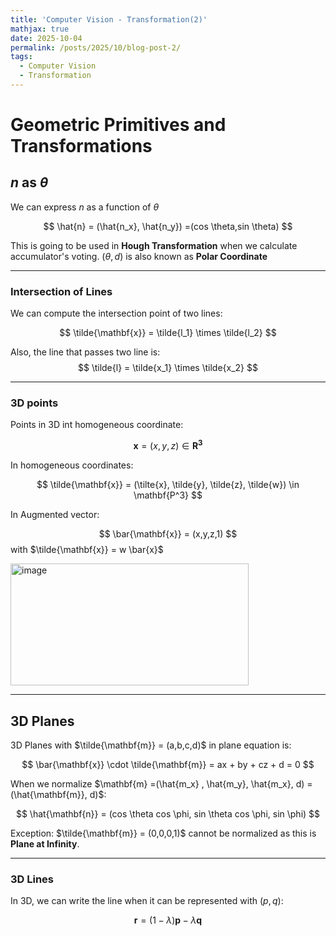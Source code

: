 ```yaml
---
title: 'Computer Vision - Transformation(2)'
mathjax: true
date: 2025-10-04
permalink: /posts/2025/10/blog-post-2/
tags:
  - Computer Vision
  - Transformation
---
```


# Geometric Primitives and Transformations

## $n$ as $\theta$

We can express $n$ as a function of $\theta$

$$
\hat{n} = (\hat{n_x}, \hat{n_y}) =(cos \theta,sin \theta)
$$

This is going to be used in **Hough Transformation** when we calculate accumulator's voting.
$(\theta , d)$ is also known as **Polar Coordinate**

---

### Intersection of Lines
We can compute the intersection point of two lines:


$$
\tilde{\mathbf{x}} = \tilde{l_1} \times \tilde{l_2}
$$

Also, the line that passes two line is:
$$
\tilde{l} = \tilde{x_1} \times \tilde{x_2}
$$

---

### 3D points

Points in 3D int homogeneous coordinate:

$$
\mathbf{x} = (x,y,z) \in \mathbf{R^3} 
$$

In homogeneous coordinates:

$$
\tilde{\mathbf{x}} = (\tilte{x}, \tilde{y}, \tilde{z}, \tilde{w}) \in \mathbf{P^3}
$$

In Augmented vector:

$$
\bar{\mathbf{x}} = (x,y,z,1)
$$
with $\tilde{\mathbf{x}} = w \bar{x}$ 

<img width="381" height="195" alt="image" src="https://github.com/user-attachments/assets/744b3d8d-acb9-4722-919a-9108652c5110" />

---

## 3D Planes

3D Planes with $\tilde{\mathbf{m}} = (a,b,c,d)$ in plane equation is:

$$
\bar{\mathbf{x}} \cdot \tilde{\mathbf{m}} = ax + by + cz + d = 0
$$  

When we normalize $\mathbf{m} =(\hat{m_x} , \hat{m_y}, \hat{m_x}, d) = (\hat{\mathbf{m}}, d)$:

$$
\hat{\mathbf{n}} = (cos \theta cos \phi, sin \theta cos \phi, sin \phi)
$$

Exception:
$\tilde{\mathbf{m}} = (0,0,0,1)$ cannot be normalized as this is **Plane at Infinity**.

---

### 3D Lines

In 3D, we can write the line when it can be represented with $(p,q)$:

$$
\mathbf{r} = (1- \lambda) \mathbf{p} - \lambda \mathbf{q}
$$


